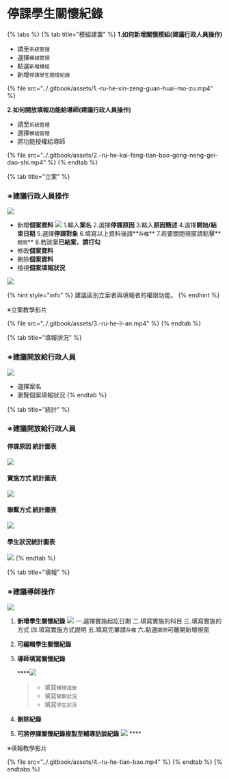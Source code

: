 # 停課學生關懷紀錄

{% tabs %}
{% tab title="模組建置" %}
**1.如何新增關懷模組\(建議行政人員操作\)**

* 請至`系統管理`
* 選擇`模組管理`
* 點選`新增模組`
* 新增`停課學生關懷紀錄`

{% file src="../.gitbook/assets/1.-ru-he-xin-zeng-guan-huai-mo-zu.mp4" %}

**2.如何開放填報功能給導師\(建議行政人員操作\)**

* 請至`系統管理`
* 選擇`模組管理`
* 將功能授權給導師

{% file src="../.gitbook/assets/2.-ru-he-kai-fang-tian-bao-gong-neng-gei-dao-shi.mp4" %}
{% endtab %}

{% tab title="立案" %}
### ※建議行政人員操作

![](../.gitbook/assets/ting-ke-xue-sheng-guan-huai-li-an-1.png)

* 新增**個案資料**   ![](../.gitbook/assets/ting-ke-xue-sheng-guan-huai-li-an-2.png)  1.輸入**案名** 2.選擇**停課原因** 3.輸入**原因簡述** 4.選擇**開始/結束日期** 5.選擇**停課對象** 6.填寫以上資料後請**`存檔`** 7.若要關閉視窗請點擊**`關閉`** 8.若該案**已結案**，**請打勾** 
* 修改**個案資料**
* 刪除**個案資料**
* 檢視**個案填報狀況**  

![](../.gitbook/assets/ting-ke-xue-sheng-guan-huai-li-an-3.png)

{% hint style="info" %}
建議區別立案者與填報者的權限功能。
{% endhint %}

※立案教學影片

{% file src="../.gitbook/assets/3.-ru-he-li-an.mp4" %}
{% endtab %}

{% tab title="填報狀況" %}
### ※建議開放給行政人員

![](../.gitbook/assets/ting-ke-guan-huai-tian-bao-zhuang-kuang-1.png)

* 選擇案名
* 瀏覽個案填報狀況
{% endtab %}

{% tab title="統計" %}
### ※建議開放給行政人員

#### 停課原因 統計圖表

![](../.gitbook/assets/ting-ke-xue-sheng-guan-huai-ting-ke-yuan-yin-tong-ji.png)

#### 實施方式 統計圖表

![](../.gitbook/assets/ting-ke-xue-sheng-guan-huai-shi-shi-fang-shi-tong-ji.png)

#### 聯繫方式 統計圖表

![](../.gitbook/assets/ting-ke-xue-sheng-guan-huai-lian-xi-fang-shi-tong-ji.png)

#### 學生狀況統計圖表

![](../.gitbook/assets/ting-ke-xue-sheng-guan-huai-xue-sheng-zhuang-kuang-tong-ji.png)
{% endtab %}

{% tab title="填報" %}
### ※建議導師操作

![](../.gitbook/assets/ting-ke-xue-sheng-guan-huai-ji-lu-tian-bao-1.png)

1. **新增學生關懷紀錄**  ![](../.gitbook/assets/ting-ke-xue-sheng-guan-huai-ji-lu-tian-bao-2.png)  一.選擇實施起訖日期 二.填寫實施的科目 三.填寫實施的方式 四.填寫實施方式說明 五.填寫完畢請`存檔` 六.點選`關閉`可離開新增視窗 
2. **可編輯學生關懷紀錄** 
3. **導師填寫關懷紀錄**  


    ****![](../.gitbook/assets/ting-ke-xue-sheng-guan-huai-ji-lu-tian-bao-3.png) 

   > * 填寫`輔導措施`
   > * 填寫`聯繫狀況`
   > * 填寫`學生狀況`

4. **刪除紀錄**
5. **可將停課關懷紀錄複製至輔導訪談紀錄** ![](../.gitbook/assets/ting-ke-xue-sheng-guan-huai-ji-lu-tian-bao-4.png)  ****

※填報教學影片

{% file src="../.gitbook/assets/4.-ru-he-tian-bao.mp4" %}
{% endtab %}
{% endtabs %}






